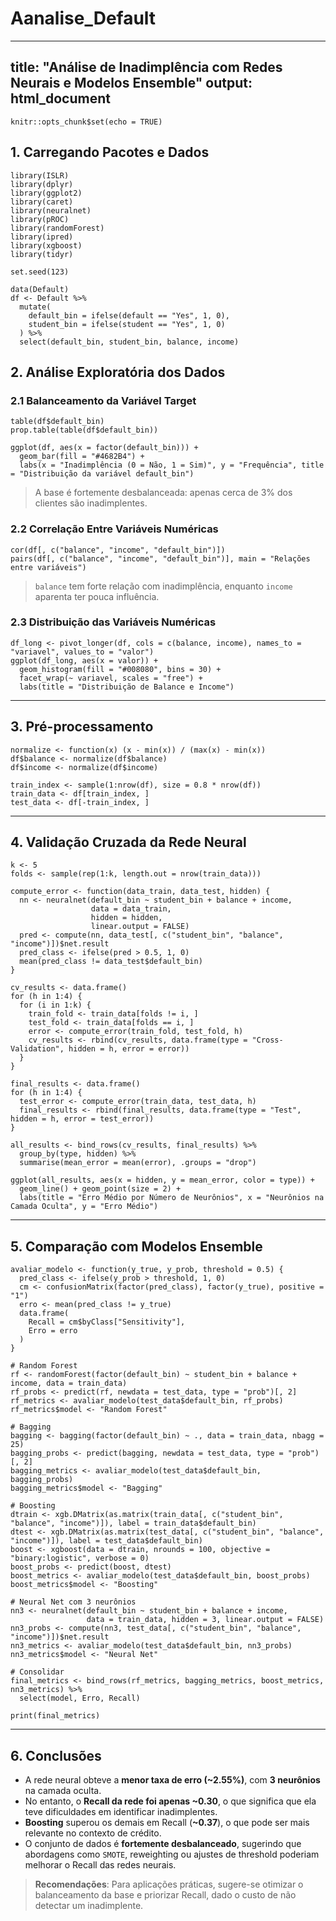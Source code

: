 # Aanalise_Default
---
title: "Análise de Inadimplência com Redes Neurais e Modelos Ensemble"
output: html_document
---

```{r setup, include=FALSE}
knitr::opts_chunk$set(echo = TRUE)
```

## 1. Carregando Pacotes e Dados

```{r}
library(ISLR)
library(dplyr)
library(ggplot2)
library(caret)
library(neuralnet)
library(pROC)
library(randomForest)
library(ipred)
library(xgboost)
library(tidyr)

set.seed(123)

data(Default)
df <- Default %>%
  mutate(
    default_bin = ifelse(default == "Yes", 1, 0),
    student_bin = ifelse(student == "Yes", 1, 0)
  ) %>%
  select(default_bin, student_bin, balance, income)
```

## 2. Análise Exploratória dos Dados

### 2.1 Balanceamento da Variável Target

```{r}
table(df$default_bin)
prop.table(table(df$default_bin))

ggplot(df, aes(x = factor(default_bin))) +
  geom_bar(fill = "#4682B4") +
  labs(x = "Inadimplência (0 = Não, 1 = Sim)", y = "Frequência", title = "Distribuição da variável default_bin")
```

> A base é fortemente desbalanceada: apenas cerca de 3% dos clientes são inadimplentes.

### 2.2 Correlação Entre Variáveis Numéricas

```{r}
cor(df[, c("balance", "income", "default_bin")])
pairs(df[, c("balance", "income", "default_bin")], main = "Relações entre variáveis")
```

> `balance` tem forte relação com inadimplência, enquanto `income` aparenta ter pouca influência.

### 2.3 Distribuição das Variáveis Numéricas

```{r}
df_long <- pivot_longer(df, cols = c(balance, income), names_to = "variavel", values_to = "valor")
ggplot(df_long, aes(x = valor)) +
  geom_histogram(fill = "#008080", bins = 30) +
  facet_wrap(~ variavel, scales = "free") +
  labs(title = "Distribuição de Balance e Income")
```

---

## 3. Pré-processamento

```{r}
normalize <- function(x) (x - min(x)) / (max(x) - min(x))
df$balance <- normalize(df$balance)
df$income <- normalize(df$income)

train_index <- sample(1:nrow(df), size = 0.8 * nrow(df))
train_data <- df[train_index, ]
test_data <- df[-train_index, ]
```

---

## 4. Validação Cruzada da Rede Neural

```{r}
k <- 5
folds <- sample(rep(1:k, length.out = nrow(train_data)))

compute_error <- function(data_train, data_test, hidden) {
  nn <- neuralnet(default_bin ~ student_bin + balance + income,
                  data = data_train,
                  hidden = hidden,
                  linear.output = FALSE)
  pred <- compute(nn, data_test[, c("student_bin", "balance", "income")])$net.result
  pred_class <- ifelse(pred > 0.5, 1, 0)
  mean(pred_class != data_test$default_bin)
}

cv_results <- data.frame()
for (h in 1:4) {
  for (i in 1:k) {
    train_fold <- train_data[folds != i, ]
    test_fold <- train_data[folds == i, ]
    error <- compute_error(train_fold, test_fold, h)
    cv_results <- rbind(cv_results, data.frame(type = "Cross-Validation", hidden = h, error = error))
  }
}

final_results <- data.frame()
for (h in 1:4) {
  test_error <- compute_error(train_data, test_data, h)
  final_results <- rbind(final_results, data.frame(type = "Test", hidden = h, error = test_error))
}

all_results <- bind_rows(cv_results, final_results) %>%
  group_by(type, hidden) %>%
  summarise(mean_error = mean(error), .groups = "drop")

ggplot(all_results, aes(x = hidden, y = mean_error, color = type)) +
  geom_line() + geom_point(size = 2) +
  labs(title = "Erro Médio por Número de Neurônios", x = "Neurônios na Camada Oculta", y = "Erro Médio")
```

---

## 5. Comparação com Modelos Ensemble

```{r}
avaliar_modelo <- function(y_true, y_prob, threshold = 0.5) {
  pred_class <- ifelse(y_prob > threshold, 1, 0)
  cm <- confusionMatrix(factor(pred_class), factor(y_true), positive = "1")
  erro <- mean(pred_class != y_true)
  data.frame(
    Recall = cm$byClass["Sensitivity"],
    Erro = erro
  )
}

# Random Forest
rf <- randomForest(factor(default_bin) ~ student_bin + balance + income, data = train_data)
rf_probs <- predict(rf, newdata = test_data, type = "prob")[, 2]
rf_metrics <- avaliar_modelo(test_data$default_bin, rf_probs)
rf_metrics$model <- "Random Forest"

# Bagging
bagging <- bagging(factor(default_bin) ~ ., data = train_data, nbagg = 25)
bagging_probs <- predict(bagging, newdata = test_data, type = "prob")[, 2]
bagging_metrics <- avaliar_modelo(test_data$default_bin, bagging_probs)
bagging_metrics$model <- "Bagging"

# Boosting
dtrain <- xgb.DMatrix(as.matrix(train_data[, c("student_bin", "balance", "income")]), label = train_data$default_bin)
dtest <- xgb.DMatrix(as.matrix(test_data[, c("student_bin", "balance", "income")]), label = test_data$default_bin)
boost <- xgboost(data = dtrain, nrounds = 100, objective = "binary:logistic", verbose = 0)
boost_probs <- predict(boost, dtest)
boost_metrics <- avaliar_modelo(test_data$default_bin, boost_probs)
boost_metrics$model <- "Boosting"

# Neural Net com 3 neurônios
nn3 <- neuralnet(default_bin ~ student_bin + balance + income,
                 data = train_data, hidden = 3, linear.output = FALSE)
nn3_probs <- compute(nn3, test_data[, c("student_bin", "balance", "income")])$net.result
nn3_metrics <- avaliar_modelo(test_data$default_bin, nn3_probs)
nn3_metrics$model <- "Neural Net"

# Consolidar
final_metrics <- bind_rows(rf_metrics, bagging_metrics, boost_metrics, nn3_metrics) %>%
  select(model, Erro, Recall)

print(final_metrics)
```

---

## 6. Conclusões

- A rede neural obteve a **menor taxa de erro (~2.55%)**, com **3 neurônios** na camada oculta.
- No entanto, o **Recall da rede foi apenas ~0.30**, o que significa que ela teve dificuldades em identificar inadimplentes.
- **Boosting** superou os demais em Recall (**~0.37**), o que pode ser mais relevante no contexto de crédito.
- O conjunto de dados é **fortemente desbalanceado**, sugerindo que abordagens como `SMOTE`, reweighting ou ajustes de threshold poderiam melhorar o Recall das redes neurais.

> **Recomendações**: Para aplicações práticas, sugere-se otimizar o balanceamento da base e priorizar Recall, dado o custo de não detectar um inadimplente.
